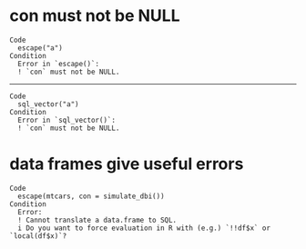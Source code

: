 # con must not be NULL

    Code
      escape("a")
    Condition
      Error in `escape()`:
      ! `con` must not be NULL.

---

    Code
      sql_vector("a")
    Condition
      Error in `sql_vector()`:
      ! `con` must not be NULL.

# data frames give useful errors

    Code
      escape(mtcars, con = simulate_dbi())
    Condition
      Error:
      ! Cannot translate a data.frame to SQL.
      i Do you want to force evaluation in R with (e.g.) `!!df$x` or `local(df$x)`?

